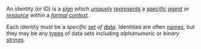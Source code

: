 An identity (or ID) is a *[sign](https://github.com/gcassel/Modular-Organization-Terminology/blob/master/terms/sign.md) which [uniquely](https://github.com/gcassel/Modular-Organization-Terminology/blob/master/terms/unique.md) [represents](https://github.com/gcassel/Modular-Organization-Terminology/blob/master/terms/representation.md)* a *[specific](https://github.com/gcassel/Modular-Organization-Terminology/blob/master/terms/identifiable.md) [agent](https://github.com/gcassel/Modular-Organization-Terminology/blob/master/terms/agent.md) or [resource](https://github.com/gcassel/Modular-Organization-Terminology/blob/master/terms/resource.md)* within a *[formal](https://github.com/gcassel/Modular-Organization-Terminology/blob/master/terms/form.md) [context](https://github.com/gcassel/Modular-Organization-Terminology/blob/master/terms/context.md)*.

Each identity must be a *specific [set](https://github.com/gcassel/Modular-Organization-Terminology/blob/master/terms/set.md) of [data](https://github.com/gcassel/Modular-Organization-Terminology/blob/master/terms/data.md)*.  Identities are often [names](https://github.com/gcassel/Modular-Organization-Terminology/blob/master/terms/name.md), but they may be any [types](https://github.com/gcassel/Modular-Organization-Terminology/blob/master/terms/type.md) of data sets including *alphanumeric* or *binary* *[strings](https://github.com/gcassel/Modular-Organization-Terminology/blob/master/terms/string.md)*.  
